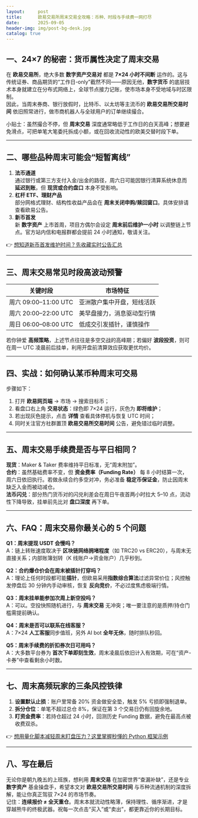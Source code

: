 ```yaml
---
layout:     post
title:      欧易交易所周末交易全攻略：币种、时段与手续费一网打尽
date:       2025-09-05
header-img: img/post-bg-desk.jpg
catalog: true
---
```


## 一、24×7 的秘密：货币属性决定了周末交易
在 **欧易交易所**，绝大多数 **数字资产交易对** 都是 **7×24 小时不间断** 运作的。这与传统证券、商品期货的“工作日-only”截然不同——原因无他，**数字货币** 的底层技术本身就建立在分布式网络上，全球节点接力记账，使市场本身不受地域与时区限制。  
因此，当周末券商、银行放假时，比特币、以太坊等主流币的 **欧易交易所交易时间** 依旧照常进行，做市商机器人与全球用户的订单继续撮合。

小贴士：虽然撮合不停，但 **周末交易** 深度通常略低于工作日的白天高峰；想要避免滑点，可把单笔大笔委托拆成小额，或在回收流动性的欧美交替时段下单。

---

## 二、哪些品种周末可能会“短暂离线”
1. **法币通道**  
   通过银行或第三方支付入金/出金的路径，周六日可能因银行清算系统休息而 **延迟到账**，但 **现货或合约盘口** 本身不受影响。  
2. **杠杆 ETF、理财产品**  
   部分网格式理财、结构性收益产品会在 **周末关闭申购/赎回窗口**。具体安排请查看欧易公告。  
3. **新币首发**  
   新 **数字资产** 上市首周，项目方偶尔会设定 **周末前后维护一小时** 以调整链上节点。官方站内信和电报群都会提前 24 小时通知，敬请关注。

👉 [想知道新币首发维护时间？先收藏实时公告汇总](https://okxdog.com/)

---

## 三、周末交易常见时段高波动预警
| 关键时段            | 市场特征                      |
|---------------------|-------------------------------|
| 周六 09:00–11:00 UTC | 亚洲散户集中开盘，短线活跃 |
| 周六 20:00–22:00 UTC | 美早盘接力，消息驱动型行情 |
| 周日 06:00–08:00 UTC | 低成交引发插针，谨慎操作   |

若你钟爱 **高频策略**，上述节点往往是多空交战的高峰期；若偏好 **波段投资**，则可在周一 UTC 凌晨前后挂单，利用开盘前清算效应获取更优均价。

---

## 四、实战：如何确认某币种周末可交易
步骤如下：  
1. 打开 **欧易网页端** → 市场 → 搜索目标币；  
2. 看盘口右上角 **交易状态**：绿色即 7×24 运行，灰色为 **即将维护**；  
3. 若出现灰色提示，点击 **详情** 查看具体停机与恢复 UTC 时间；  
4. 同时关注官方社群置顶 **欧易交易所交易时间** 公告，避免错过临时调整。

---

## 五、周末交易手续费是否与平日相同？
**现货**：Maker & Taker 费率维持平日标准，无“周末附加”。  
**合约**：虽然基础费率不变，但 **资金费率（Funding Rate）** 每 8 小时结算一次，周六日依旧执行。若做永续合约多空对冲，务必准备 **稳定币保证金**，防止因周末缺乏入金而被动减仓。  
**法币闪兑**：部分热门货币对的闪兑利差会在周日午夜首两小时拉大 5–10 点，流动性下降导致，挂单前先比对 **盘口深度** 再下单。

---

## 六、FAQ：周末交易你最关心的 5 个问题

**Q1：周末提现 USDT 会慢吗？**  
A：链上转账速度取决于 **区块链网络拥堵程度**（如 TRC20 vs ERC20），与周末无直接关系；内部账簿划转（K 线账户→资金账户）几乎秒到。

**Q2：合约爆仓价会在周末被插针打穿吗？**  
A：理论上任何时段都可能**插针**，但欧易采用**指数综合算法**过滤异常价位；风控触发停盘后 30 分钟内手动审核，恢复 **反向竞价**，不必过度焦虑极端行情。

**Q3：周末挂单能参加次周上新空投吗？**  
A：可以。空投快照随机进行，与 **周末交易** 无冲突；唯一要注意的是质押/持仓门槛需提前确认。

**Q4：周末是否可以联系在线客服？**  
A：7×24 **人工客服**同步值班，另外 AI bot **全年无休**，随时排队秒回。

**Q5：周末手续费的折扣券次日可用吗？**  
A：大多数平台券为 **首次下单即刻生效**，周末凌晨后依旧计入有效期，可在“资产-卡券”中查看剩余小时数。

---

## 七、周末高频玩家的三条风控铁律
1. **设置默认止损**：账户里常备 20% 资金做安全垫，触发 5% 亏损即强制退单。  
2. **拆分仓位**：单笔不超过总仓 8%，保证在第 3 个交易日仍有回旋余地。  
3. **盯资金费率**：若持仓超过 24 小时，回测历史 Funding 数据，避免在最高点被收费双杀。

👉 [想用量化脚本减轻周末盯盘压力？这里掌握秒懂的 Python 框架示例](https://okxdog.com/)

---

## 八、写在最后
无论你是朝九晚五的上班族，想利用 **周末交易** 在加密世界“查漏补缺”，还是专业 **数字资产** 基金操盘手，希望本文对 **欧易交易所交易时间** 与币种流通机制的深度拆解，能让你真正驾驭 7×24 的市场节奏。  
记住：**连续报价 ≠ 全天重仓**。周末本就流动性略薄，保持理性、循序渐进，才是穿越熊牛的终极武器。祝每一次点击“买入”或“卖出”，都更靠近你的长期目标。